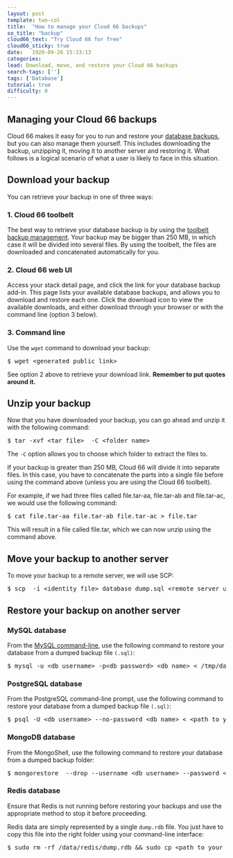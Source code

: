 ```yaml
---
layout: post
template: two-col
title:  "How to manage your Cloud 66 backups"
so_title: "backup"
cloud66_text: "Try Cloud 66 for free"
cloud66_sticky: true
date:   1920-09-26 15:33:13
categories: 
lead: Download, move, and restore your Cloud 66 backups
search-tags: ['']
tags: ['Database']
tutorial: true
difficulty: 0
---
```


## Managing your Cloud 66 backups
Cloud 66 makes it easy for you to run and restore your [database backups](http://help.cloud66.com/stack-definition/backups.html), but you can also manage them yourself. This includes downloading the backup, unzipping it, moving it to another server and restoring it. What follows is a logical scenario of what a user is likely to face in this situation.

## Download your backup
You can retrieve your backup in one of three ways:

### 1. Cloud 66 toolbelt
The best way to retrieve your database backup is by using the [toolbelt backup management](http://help.cloud66.com/toolbelt/backup-mgmt.html). Your backup may be bigger than 250 MB, in which case it will be divided into several files. By using the toolbelt, the files are downloaded and concatenated automatically for you.

### 2. Cloud 66 web UI
Access your stack detail page, and click the link for your database backup add-in. This page lists your available database backups, and allows you to download and restore each one. Click the download icon to view the available downloads, and either download through your browser or with the command line (option 3 below).

### 3. Command line
Use the `wget` command to download your backup:

<pre class="prettyprint">
$ wget &#60;generated_public_link&#62;
</pre>

See option 2 above to retrieve your download link. <b>Remember to put quotes around it.</b>

## Unzip your backup
Now that you have downloaded your backup, you can go ahead and unzip it with the following command:

<pre class="prettyprint">
$ tar -xvf &#60;tar_file&#62;  -C &#60;folder_name&#62;
</pre>

The `-C` option allows you to choose which folder to extract the files to.

If your backup is greater than 250 MB, Cloud 66 will divide it into separate files. In this case, you have to concatenate the parts into a single file before using the command above (unless you are using the Cloud 66 toolbelt).

For example, if we had three files called
file.tar-aa, file.tar-ab and file.tar-ac, we would use the following command: 

<pre class="prettyprint">
$ cat file.tar-aa file.tar-ab file.tar-ac &#62; file.tar
</pre>

This will result in a file called file.tar, which we can now unzip using the command above.

## Move your backup to another server
To move your backup to a remote server, we will use SCP:

<pre class="prettyprint">
$ scp  -i &#60;identity_file&#62; database_dump.sql &#60;remote_server_user&#62;@&#60;remote_server_address&#62;:/tmp
</pre>

## Restore your backup on another server

### MySQL database

From the [MySQL command-line](http://dev.mysql.com/doc/refman/5.5/en/mysql.html), use the following command to restore your database from a dumped backup file `(.sql)`:

<pre class="prettyprint">
$ mysql -u &#60;db_username&#62; -p&#60;db_password&#62; &#60;db_name&#62; &#60; /tmp/database_dump.sql
</pre>


### PostgreSQL database

From the PostgreSQL command-line prompt, use the following command to restore your database from a dumped backup file `(.sql)`:

<pre class="prettyprint">
$ psql -U &#60;db_username&#62; --no-password &#60;db_name&#62; &#60; &#60;path_to_your_backup_file(.sql)&#62;
</pre>

### MongoDB database

From the MongoShell, use the following command to restore your database from a dumped backup folder:

<pre class="prettyprint">
$ mongorestore  --drop --username &#60;db_username&#62; --password &#60;db_password&#62; --db &#60;db_name&#62; &#60;path_to_your_backup_folder(dump)&#62;
</pre>

### Redis database
Ensure that Redis is not running before restoring your backups and use the appropriate method to stop it before proceeding.

Redis data are simply represented by a single `dump.rdb` file. You just have to copy this file into the right folder using your command-line interface:

<pre class="prettyprint">
$ sudo rm -rf /data/redis/dump.rdb && sudo cp &#60;path_to_your_backup_file(.rdb)&#62; /data/redis/dump.rdb
</pre>